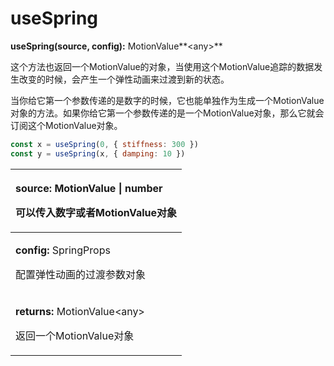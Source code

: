 # useSpring

**useSpring\(**source, config**\):** MotionValue**&lt;any&gt;**

这个方法也返回一个MotionValue的对象，当使用这个MotionValue追踪的数据发生改变的时候，会产生一个弹性动画来过渡到新的状态。

当你给它第一个参数传递的是数字的时候，它也能单独作为生成一个MotionValue对象的方法。如果你给它第一个参数传递的是一个MotionValue对象，那么它就会订阅这个MotionValue对象。

```jsx
const x = useSpring(0, { stiffness: 300 })
const y = useSpring(x, { damping: 10 })
```

<table>
  <thead>
    <tr>
      <th style="text-align:left">
        <p>source: MotionValue | number</p>
        <p>&#x53EF;&#x4EE5;&#x4F20;&#x5165;&#x6570;&#x5B57;&#x6216;&#x8005;MotionValue&#x5BF9;&#x8C61;</p>
      </th>
    </tr>
  </thead>
  <tbody>
    <tr>
      <td style="text-align:left">
        <p><b>config:</b> SpringProps</p>
        <p>&#x914D;&#x7F6E;&#x5F39;&#x6027;&#x52A8;&#x753B;&#x7684;&#x8FC7;&#x6E21;&#x53C2;&#x6570;&#x5BF9;&#x8C61;</p>
      </td>
    </tr>
    <tr>
      <td style="text-align:left">
        <p><b>returns:</b> MotionValue&lt;any&gt;</p>
        <p>&#x8FD4;&#x56DE;&#x4E00;&#x4E2A;MotionValue&#x5BF9;&#x8C61;</p>
      </td>
    </tr>
  </tbody>
</table>